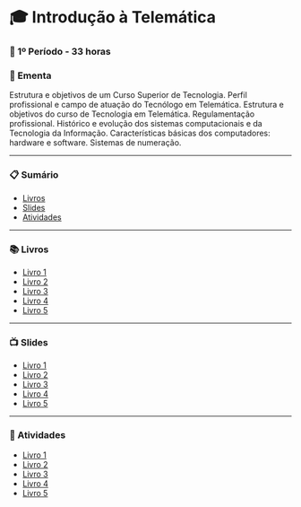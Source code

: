 
# :mortar_board: Introdução à Telemática
### :date: 1º Período - 33 horas

### :scroll: Ementa

Estrutura e objetivos de um Curso Superior de Tecnologia. Perfil profissional e campo de atuação do Tecnólogo em Telemática. Estrutura e objetivos do curso de Tecnologia em Telemática. Regulamentação profissional. Histórico e evolução dos sistemas computacionais e da Tecnologia da Informação. Características básicas dos computadores: hardware e software. Sistemas de numeração.

---

### :clipboard: Sumário

- [Livros](#books-livros)
- [Slides](#tv-slides)
- [Atividades](#pencil-atividades)

---

### :books: Livros

- [Livro 1]()
- [Livro 2]()
- [Livro 3]()
- [Livro 4]()
- [Livro 5]()

---

### :tv: Slides

- [Livro 1]()
- [Livro 2]()
- [Livro 3]()
- [Livro 4]()
- [Livro 5]()

---

### :pencil: Atividades

- [Livro 1]()
- [Livro 2]()
- [Livro 3]()
- [Livro 4]()
- [Livro 5]()

